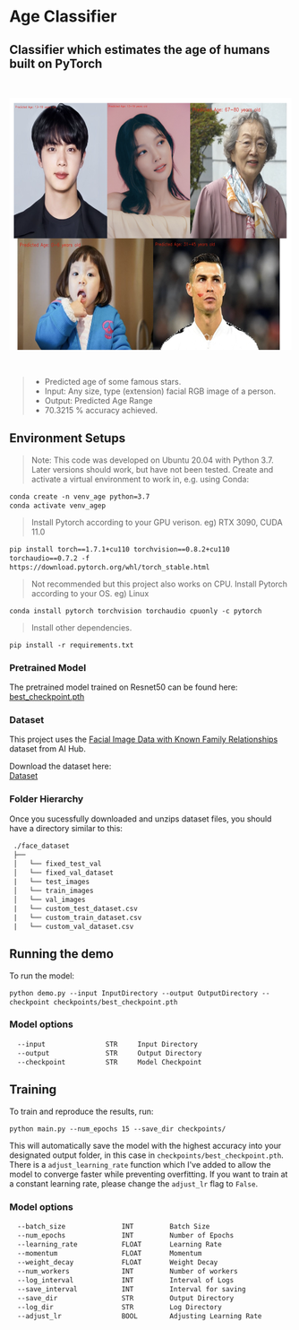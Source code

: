 # Age Classifier <br/> 
## Classifier which estimates the age of humans built on PyTorch <br/> 

<br/>
<p align= "center">
<img src="imgs/output.png" width="600" height="450" />
</p>
<br/>

> - Predicted age of some famous stars. 
> - Input: Any size, type (extension) facial RGB image of a person. 
> - Output: Predicted Age Range
> - 70.3215 % accuracy achieved. 

## Environment Setups
> Note: This code was developed on Ubuntu 20.04 with Python 3.7. Later versions should work, but have not been tested.
Create and activate a virtual environment to work in, e.g. using Conda:

```
conda create -n venv_age python=3.7
conda activate venv_agep
```

> Install Pytorch according to your GPU verison. eg) RTX 3090, CUDA 11.0 
```
pip install torch==1.7.1+cu110 torchvision==0.8.2+cu110 torchaudio==0.7.2 -f https://download.pytorch.org/whl/torch_stable.html
```
> Not recommended but this project also works on CPU. Install Pytorch according to your OS. eg) Linux
```
conda install pytorch torchvision torchaudio cpuonly -c pytorch
```

>Install other dependencies. 
```
pip install -r requirements.txt
```

### Pretrained Model 
The pretrained model trained on Resnet50 can be found here: <br/>
<a href="https://drive.google.com/file/d/1w0ktgUwAhtyAaGTP2NZkZqOSpfEcWF3p/view?usp=share_link">best_checkpoint.pth</a>

### Dataset
This project uses the <a href="https://aihub.or.kr/aihubdata/data/view.do?currMenu=115&topMenu=100&aihubDataSe=realm&dataSetSn=528">Facial Image Data with Known Family Relationships</a> dataset from AI Hub. 

Download the dataset here: <br/>
<a href="https://drive.google.com/file/d/1YOfavMsYwv21IQ19iDN3THppfhx4cM3n/view?usp=share_link"> Dataset</a>

### Folder Hierarchy
Once you sucessfully downloaded and unzips dataset files, you should have a directory similar to this:
   ```
    ./face_dataset
    ├── 
    │   └── fixed_test_val
    │   └── fixed_val_dataset
    |   └── test_images
    │   └── train_images
    │   └── val_images
    |   └── custom_test_dataset.csv
    |   └── custom_train_dataset.csv
    |   └── custom_val_dataset.csv
   ```
## Running the demo
To run the model:
```
python demo.py --input InputDirectory --output OutputDirectory --checkpoint checkpoints/best_checkpoint.pth
```
### Model options
```
  --input               STR     Input Directory
  --output              STR     Output Directory
  --checkpoint          STR     Model Checkpoint                                    
```
## Training 

To train and reproduce the results, run:
```
python main.py --num_epochs 15 --save_dir checkpoints/
```
This will automatically save the model with the highest accuracy into your designated output folder, in this case in ```checkpoints/best_checkpoint.pth```. There is a ```adjust_learning_rate``` function which I've added to allow the model to converge faster while preventing overfitting. If you want to train at a constant learning rate, please change the ```adjust_lr``` flag to ```False```.

### Model options
```
  --batch_size              INT         Batch Size
  --num_epochs              INT         Number of Epochs
  --learning_rate           FLOAT       Learning Rate    
  --momentum                FLOAT       Momentum
  --weight_decay            FLOAT       Weight Decay
  --num_workers             INT         Number of workers
  --log_interval            INT         Interval of Logs
  --save_interval           INT         Interval for saving
  --save_dir                STR         Output Directory
  --log_dir                 STR         Log Directory
  --adjust_lr               BOOL        Adjusting Learning Rate

